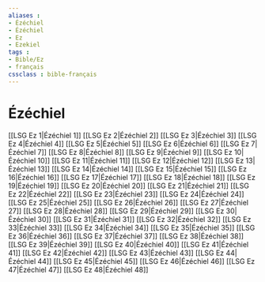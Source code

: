 ```yaml
---
aliases : 
- Ézéchiel
- Ézéchiel
- Ez
- Ezekiel
tags : 
- Bible/Ez
- français
cssclass : bible-français
---
```


# Ézéchiel

[[LSG Ez 1|Ézéchiel 1]]
[[LSG Ez 2|Ézéchiel 2]]
[[LSG Ez 3|Ézéchiel 3]]
[[LSG Ez 4|Ézéchiel 4]]
[[LSG Ez 5|Ézéchiel 5]]
[[LSG Ez 6|Ézéchiel 6]]
[[LSG Ez 7|Ézéchiel 7]]
[[LSG Ez 8|Ézéchiel 8]]
[[LSG Ez 9|Ézéchiel 9]]
[[LSG Ez 10|Ézéchiel 10]]
[[LSG Ez 11|Ézéchiel 11]]
[[LSG Ez 12|Ézéchiel 12]]
[[LSG Ez 13|Ézéchiel 13]]
[[LSG Ez 14|Ézéchiel 14]]
[[LSG Ez 15|Ézéchiel 15]]
[[LSG Ez 16|Ézéchiel 16]]
[[LSG Ez 17|Ézéchiel 17]]
[[LSG Ez 18|Ézéchiel 18]]
[[LSG Ez 19|Ézéchiel 19]]
[[LSG Ez 20|Ézéchiel 20]]
[[LSG Ez 21|Ézéchiel 21]]
[[LSG Ez 22|Ézéchiel 22]]
[[LSG Ez 23|Ézéchiel 23]]
[[LSG Ez 24|Ézéchiel 24]]
[[LSG Ez 25|Ézéchiel 25]]
[[LSG Ez 26|Ézéchiel 26]]
[[LSG Ez 27|Ézéchiel 27]]
[[LSG Ez 28|Ézéchiel 28]]
[[LSG Ez 29|Ézéchiel 29]]
[[LSG Ez 30|Ézéchiel 30]]
[[LSG Ez 31|Ézéchiel 31]]
[[LSG Ez 32|Ézéchiel 32]]
[[LSG Ez 33|Ézéchiel 33]]
[[LSG Ez 34|Ézéchiel 34]]
[[LSG Ez 35|Ézéchiel 35]]
[[LSG Ez 36|Ézéchiel 36]]
[[LSG Ez 37|Ézéchiel 37]]
[[LSG Ez 38|Ézéchiel 38]]
[[LSG Ez 39|Ézéchiel 39]]
[[LSG Ez 40|Ézéchiel 40]]
[[LSG Ez 41|Ézéchiel 41]]
[[LSG Ez 42|Ézéchiel 42]]
[[LSG Ez 43|Ézéchiel 43]]
[[LSG Ez 44|Ézéchiel 44]]
[[LSG Ez 45|Ézéchiel 45]]
[[LSG Ez 46|Ézéchiel 46]]
[[LSG Ez 47|Ézéchiel 47]]
[[LSG Ez 48|Ézéchiel 48]]
